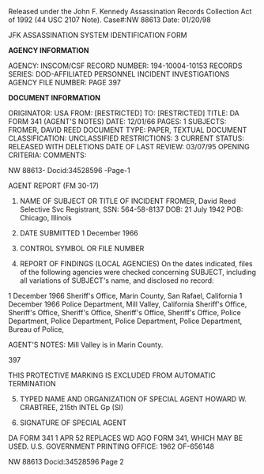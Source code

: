 Released under the John F. Kennedy
Assassination Records Collection Act of
1992 (44 USC 2107 Note). Case#:NW
88613 Date: 01/20/98

JFK ASSASSINATION SYSTEM
IDENTIFICATION FORM

**AGENCY INFORMATION**

AGENCY: INSCOM/CSF
RECORD NUMBER: 194-10004-10153
RECORDS SERIES: DOD-AFFILIATED PERSONNEL INCIDENT INVESTIGATIONS
AGENCY FILE NUMBER: PAGE 397

**DOCUMENT INFORMATION**

ORIGINATOR: USA
FROM: [RESTRICTED]
TO: [RESTRICTED]
TITLE: DA FORM 341 (AGENT'S NOTES)
DATE: 12/01/66
PAGES: 1
SUBJECTS: FROMER, DAVID REED
DOCUMENT TYPE: PAPER, TEXTUAL DOCUMENT
CLASSIFICATION: UNCLASSIFIED
RESTRICTIONS: 3
CURRENT STATUS: RELEASED WITH DELETIONS
DATE OF LAST REVIEW: 03/07/95
OPENING CRITERIA:
COMMENTS:

NW 88613- Docid:34528596 -Page-1

AGENT REPORT
(FM 30-17)

1. NAME OF SUBJECT OR TITLE OF INCIDENT
FROMER, David Reed
Selective Svc Registrant, SSN: 564-58-8137
DOB: 21 July 1942
POB: Chicago, Illinois

2. DATE SUBMITTED
1 December 1966

3. CONTROL SYMBOL OR FILE NUMBER

4. REPORT OF FINDINGS
(LOCAL AGENCIES) On the dates indicated, files of the following
agencies were checked concerning SUBJECT, including all variations of SUBJECT's
name, and disclosed no record:

1 December 1966 Sheriff's Office, Marin County, San Rafael, California
1 December 1966 Police Department, Mill Valley, California
Sheriff's Office,
Sheriff's Office,
Sheriff's Office,
Sheriff's Office,
Sheriff's Office,
Police Department,
Police Department,
Police Department,
Police Department,
Bureau of Police,

AGENT'S NOTES: Mill Valley is in Marin County.

397

THIS PROTECTIVE MARKING IS EXCLUDED
FROM AUTOMATIC TERMINATION

5. TYPED NAME AND ORGANIZATION OF SPECIAL AGENT
HOWARD W. CRABTREE, 215th INTEL Gp (SI)

6. SIGNATURE OF SPECIAL AGENT

DA FORM 341
1 APR 52 REPLACES WD AGO FORM 341, WHICH MAY BE USED.
U.S. GOVERNMENT PRINTING OFFICE: 1962 OF-656148

NW 88613 Docid:34528596 Page 2
